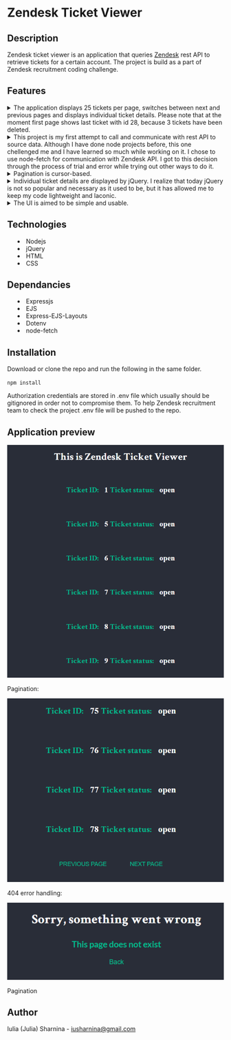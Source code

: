 # Zendesk Ticket Viewer #

## Description
Zendesk ticket viewer is an application that queries [Zendesk](https://www.zendesk.com/ "Zendesk") rest API to retrieve tickets for a certain account. The project is build as a part of Zendesk recruitment coding challenge.



## Features
<details>
           <summary>The application displays 25 tickets per page, switches between next and previous pages and displays individual ticket details. Please note that at the moment first page shows last ticket with id 28, because 3 tickets have been deleted.
<details>
           <summary>This project is my first attempt to call and communicate with rest API to source data. Although I have done node projects before, this one chellenged me and I have learned so much while working on it. I chose to use node-fetch for communication with Zendesk API. I got to this decision through the process of trial and error while trying out other ways to do it.
<details>
           <summary>Pagination is cursor-based.
<details>
           <summary>Individual ticket details are displayed by jQuery. I realize that today jQuery is not so popular and necessary as it used to be, but it has allowed me to keep my code lightweight and laconic. 
<details>
           <summary>The UI is aimed to be simple and usable.


## Technologies
* Nodejs
* jQuery
* HTML
* CSS


## Dependancies
* Expressjs
* EJS
* Express-EJS-Layouts
* Dotenv
* node-fetch


## Installation

Download or clone the repo and run the following in the same folder.

`npm install`

Authorization credentials are stored in .env file which usually should be gitignored in order not to compromise them. To help Zendesk recruitment team to check the project .env file will be pushed to the repo. 

## Application preview
![app preview](zendesk_screen.png)

Pagination:

![pagination](pages.png)

404 error handling:

![404 handling](404handling.png)

Pagination


## Author
Iulia (Julia) Sharnina - iusharnina@gmail.com
